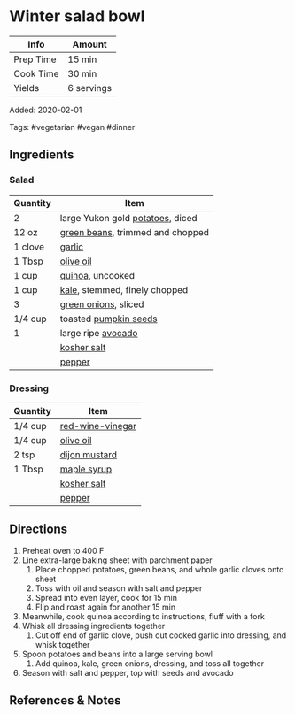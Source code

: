 # Winter salad bowl

| Info      | Amount     |
| --------- | ---------- |
| Prep Time | 15 min     |
| Cook Time | 30 min     |
| Yields    | 6 servings |

Added: 2020-02-01

Tags: #vegetarian #vegan #dinner

## Ingredients

### Salad

| Quantity | Item                                                               |
| -------- | ------------------------------------------------------------------ |
| 2        | large Yukon gold [potatoes](../_ingredients/potato.md), diced      |
| 12 oz    | [green beans](../_ingredients/green-beans.md), trimmed and chopped |
| 1 clove  | [garlic](../_ingredients/garlic.md)                                |
| 1 Tbsp   | [olive oil](../_ingredients/olive-oil.md)                          |
| 1 cup    | [quinoa](../_ingredients/quinoa.md), uncooked                      |
| 1 cup    | [kale](../_ingredients/kale.md), stemmed, finely chopped           |
| 3        | [green onions](../_ingredients/green-onion.md), sliced             |
| 1/4 cup  | toasted [pumpkin seeds](../_ingredients/pumpkin-seeds.md)          |
| 1        | large ripe [avocado](../_ingredients/avocado.md)                   |
|          | [kosher salt](../_ingredients/kosher-salt.md)                      |
|          | [pepper](../_ingredients/pepper.md)                                |

### Dressing

| Quantity | Item                                                    |
| -------- | ------------------------------------------------------- |
| 1/4 cup  | [red-wine-vinegar](../_ingredients/red-wine-vinegar.md) |
| 1/4 cup  | [olive oil](../_ingredients/olive-oil.md)               |
| 2 tsp    | [dijon mustard](../_ingredients/dijon-mustard.md)       |
| 1 Tbsp   | [maple syrup](../_ingredients/maple-syrup.md)           |
|          | [kosher salt](../_ingredients/kosher-salt.md)           |
|          | [pepper](../_ingredients/pepper.md)                     |

## Directions

1. Preheat oven to 400 F
2. Line extra-large baking sheet with parchment paper
   1. Place chopped potatoes, green beans, and whole garlic cloves onto sheet
   2. Toss with oil and season with salt and pepper
   3. Spread into even layer, cook for 15 min
   4. Flip and roast again for another 15 min
3. Meanwhile, cook quinoa according to instructions, fluff with a fork
4. Whisk all dressing ingredients together
   1. Cut off end of garlic clove, push out cooked garlic into dressing, and whisk together
5. Spoon potatoes and beans into a large serving bowl
   1. Add quinoa, kale, green onions, dressing, and toss all together
6. Season with salt and pepper, top with seeds and avocado

## References & Notes

[^1]: [Original recipe](https://ohsheglows.com/2015/01/21/warm-roasted-winter-salad-bowl/)

